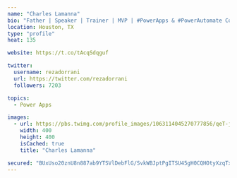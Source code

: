 ```yaml
---
name: "Charles Lamanna"
bio: "Father | Speaker | Trainer | MVP | #PowerApps & #PowerAutomate Community Super User | YouTuber Right-pointing triangle http://youtube.com/c/rezadorrani | Learn - Share - Clockwise rightwards and leftwards open circle arrows"
location: Houston, TX
type: "profile"
heat: 135

website: https://t.co/tAcqSdqguf

twitter:
  username: rezadorrani
  url: https://twitter.com/rezadorrani
  followers: 7203

topics:
  - Power Apps

images:
  - url: https://pbs.twimg.com/profile_images/1063114045270777856/qeT-jpWr_400x400.jpg
    width: 400
    height: 400
    isCached: true
    title: "Charles Lamanna"

secured: "BUxUso20znU8n887ab9YTSVlDebFlG/SvkWBJptPgITSU45gH0CQHOtyXzqTxnKqfXjNsE5DZ8tGV8ZQ+A2rmPmomdc9eRAtX1+kHboTLarFRx1gAGGv+6FUtutSrqMyv8cVmdmXW5hsH7waVQB3IJUrxXzrse66Fiz3X/94secKKl1wDXEYdza//+AuQQ57ctqR8dI68Nqfa+FHYp6m7x2+2xcaMwPQ54OAv/RNF4U2LdOJJkMt7G4RbJBLt2B+ly46HC9oZBsQQ3NUodIiKmccJGfonnp49IbN7JwPvDBmkUxkAGrIy1gOgNsFKKdC2zqAbvD9f6WcbCGP6iFeGBpXOTpzjFzFBGY5ri3uEzjP4OxnOlRVGOhCbNA3AZE5ae3p9xOaPGjpzzERUmy4PKcGKfmyUD0gsDPq/OMP3fs=;8/4LlnJZxpK7C4RjYWOHkQ=="
---
```


